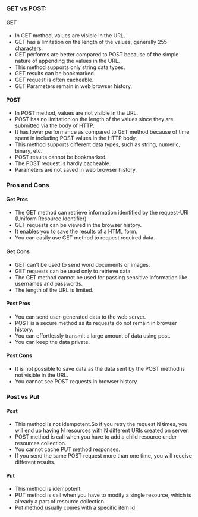 ### GET vs POST:
#### GET
- In GET method, values are visible in the URL.
- GET has a limitation on the length of the values, generally 255 characters.
- GET performs are better compared to POST because of the simple nature of appending the values in the URL.
- This method supports only string data types.
- GET results can be bookmarked.
- GET request is often cacheable.
- GET Parameters remain in web browser history.

#### POST
- In POST method, values are not visible in the URL.
- POST has no limitation on the length of the values since they are submitted via the body of HTTP.
- It has lower performance as compared to GET method because of time spent in including POST values in the HTTP body.
- This method supports different data types, such as string, numeric, binary, etc.
- POST results cannot be bookmarked.
- The POST request is hardly cacheable.
- Parameters are not saved in web browser history.

### Pros and Cons
#### Get Pros
- The GET method can retrieve information identified by the request-URl (Uniform Resource Identifier).
-  GET requests can be viewed in the browser history.
-  It enables you to save the results of a HTML form.
-  You can easily use GET method to request required data.
#### Get Cons
- GET can't be used to send word documents or images.
-  GET requests can be used only to retrieve data
-  The GET method cannot be used for passing sensitive information like usernames and passwords.
-  The length of the URL is limited.
#### Post Pros
-  You can send user-generated data to the web server.
- POST is a secure method as its requests do not remain in browser history.
- You can effortlessly transmit a large amount of data using post.
- You can keep the data private.
#### Post Cons
-   It is not possible to save data as the data sent by the POST method is not visible in the URL.
-   You cannot see POST requests in browser history.

### Post vs Put
#### Post 
- This method is not idempotent.So if you retry the request N times, you will end up having N resources with N different URIs created on server.
- POST method is call when you have to add a child resource under resources collection.
- You cannot cache PUT method responses.
- If you send the same POST request more than one time, you will receive different results.
#### Put
- This method is idempotent.
- PUT method is call when you have to modify a single resource, which is already a part of resource collection.
- Put method usually comes with a specific item Id






















<!--stackedit_data:
eyJoaXN0b3J5IjpbLTUzMTU1MjA0MCwxMjg0NTEzNjU5XX0=
-->
